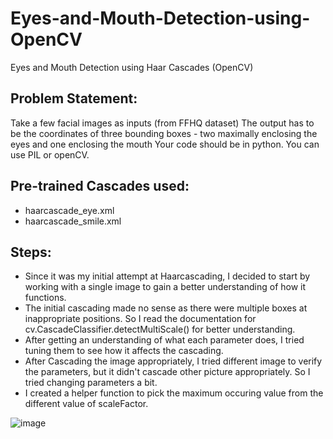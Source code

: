 # Eyes-and-Mouth-Detection-using-OpenCV
Eyes and Mouth Detection using Haar Cascades (OpenCV)

## Problem Statement:
Take a few facial images as inputs (from FFHQ dataset) The output has to be the coordinates of three bounding boxes - two maximally enclosing the eyes and one enclosing the mouth Your code should be in python. You can use PIL or openCV.

## Pre-trained Cascades used:
- haarcascade_eye.xml
- haarcascade_smile.xml

## Steps:
- Since it was my initial attempt at Haarcascading, I decided to start by working with a single image to gain a better understanding of how it functions.
- The initial cascading made no sense as there were multiple boxes at inappropriate positions. So I read the documentation for cv.CascadeClassifier.detectMultiScale() for better understanding.
- After getting an understanding of what each parameter does, I tried tuning them to see how it affects the cascading.
- After Cascading the image appropriately, I tried different image to verify the parameters, but it didn't cascade other picture appropriately. So I tried changing parameters a bit.
- I created a helper function to pick the maximum occuring value from the different value of scaleFactor.

![image](https://github.com/Biyani404198/Eyes-and-Mouth-Detection-using-OpenCV/assets/92304955/2b2b285e-e15c-42f9-b004-ab5e9049228f)

  
